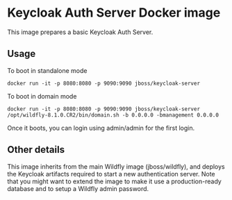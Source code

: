 # Keycloak Auth Server Docker image

This image prepares a basic Keycloak Auth Server. 

## Usage

To boot in standalone mode

    docker run -it -p 8080:8080 -p 9090:9090 jboss/keycloak-server

To boot in domain mode

    docker run -it -p 8080:8080 -p 9090:9090 jboss/keycloak-server /opt/wildfly-8.1.0.CR2/bin/domain.sh -b 0.0.0.0 -bmanagement 0.0.0.0

Once it boots, you can login using admin/admin for the first login. 

## Other details

This image inherits from the main Wildfly image (jboss/wildfly), and deploys the Keycloak artifacts required to start a new authentication server.
Note that you might want to extend the image to make it use a production-ready database and to setup a Wildfly admin password.
